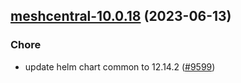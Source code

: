 

## [meshcentral-10.0.18](https://github.com/truecharts/charts/compare/meshcentral-10.0.17...meshcentral-10.0.18) (2023-06-13)

### Chore

- update helm chart common to 12.14.2 ([#9599](https://github.com/truecharts/charts/issues/9599))
  
  